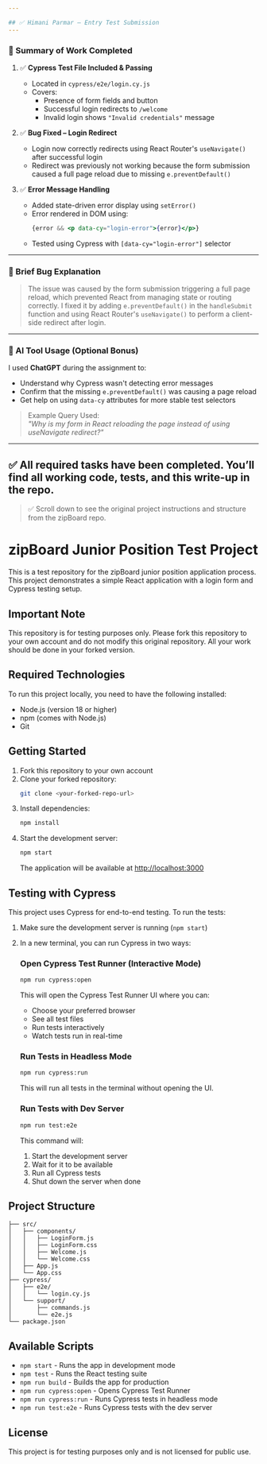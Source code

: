 ```yaml
---

## ✅ Himani Parmar – Entry Test Submission
---
```


### 📝 Summary of Work Completed

1. ✅ **Cypress Test File Included & Passing**
    - Located in `cypress/e2e/login.cy.js`
    - Covers:
      - Presence of form fields and button
      - Successful login redirects to `/welcome`
      - Invalid login shows `"Invalid credentials"` message

2. ✅ **Bug Fixed – Login Redirect**
    - Login now correctly redirects using React Router's `useNavigate()` after successful login
    - Redirect was previously not working because the form submission caused a full page reload due to missing `e.preventDefault()`

3. ✅ **Error Message Handling**
    - Added state-driven error display using `setError()`
    - Error rendered in DOM using:
      ```jsx
      {error && <p data-cy="login-error">{error}</p>}
      ```
    - Tested using Cypress with `[data-cy="login-error"]` selector

---

### 🔧 Brief Bug Explanation

> The issue was caused by the form submission triggering a full page reload, which prevented React from managing state or routing correctly. I fixed it by adding `e.preventDefault()` in the `handleSubmit` function and using React Router's `useNavigate()` to perform a client-side redirect after login.

---

### 🤖 AI Tool Usage (Optional Bonus)

I used **ChatGPT** during the assignment to:
- Understand why Cypress wasn't detecting error messages
- Confirm that the missing `e.preventDefault()` was causing a page reload
- Get help on using `data-cy` attributes for more stable test selectors

> Example Query Used:  
> *"Why is my form in React reloading the page instead of using useNavigate redirect?"*

---

✅ All required tasks have been completed. You’ll find all working code, tests, and this write-up in the repo.
---
> ✅ Scroll down to see the original project instructions and structure from the zipBoard repo.

# zipBoard Junior Position Test Project

This is a test repository for the zipBoard junior position application process. This project demonstrates a simple React application with a login form and Cypress testing setup.

## Important Note

This repository is for testing purposes only. Please fork this repository to your own account and do not modify this original repository. All your work should be done in your forked version.

## Required Technologies

To run this project locally, you need to have the following installed:

- Node.js (version 18 or higher)
- npm (comes with Node.js)
- Git

## Getting Started

1. Fork this repository to your own account
2. Clone your forked repository:
   ```bash
   git clone <your-forked-repo-url>
   ```
3. Install dependencies:
   ```bash
   npm install
   ```
4. Start the development server:
   ```bash
   npm start
   ```
   The application will be available at [http://localhost:3000](http://localhost:3000)

## Testing with Cypress

This project uses Cypress for end-to-end testing. To run the tests:

1. Make sure the development server is running (`npm start`)
2. In a new terminal, you can run Cypress in two ways:

   ### Open Cypress Test Runner (Interactive Mode)
   ```bash
   npm run cypress:open
   ```
   This will open the Cypress Test Runner UI where you can:
   - Choose your preferred browser
   - See all test files
   - Run tests interactively
   - Watch tests run in real-time

   ### Run Tests in Headless Mode
   ```bash
   npm run cypress:run
   ```
   This will run all tests in the terminal without opening the UI.

   ### Run Tests with Dev Server
   ```bash
   npm run test:e2e
   ```
   This command will:
   1. Start the development server
   2. Wait for it to be available
   3. Run all Cypress tests
   4. Shut down the server when done

## Project Structure

```
├── src/
│   ├── components/
│   │   ├── LoginForm.js
│   │   ├── LoginForm.css
│   │   ├── Welcome.js
│   │   └── Welcome.css
│   ├── App.js
│   └── App.css
├── cypress/
│   ├── e2e/
│   │   └── login.cy.js
│   └── support/
│       ├── commands.js
│       └── e2e.js
└── package.json
```

## Available Scripts

- `npm start` - Runs the app in development mode
- `npm test` - Runs the React testing suite
- `npm run build` - Builds the app for production
- `npm run cypress:open` - Opens Cypress Test Runner
- `npm run cypress:run` - Runs Cypress tests in headless mode
- `npm run test:e2e` - Runs Cypress tests with the dev server

## License

This project is for testing purposes only and is not licensed for public use.
